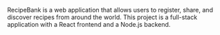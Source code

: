 RecipeBank is a web application that allows users to register, share, and discover recipes from around the world. This project is a full-stack application with a React frontend and a Node.js backend.
